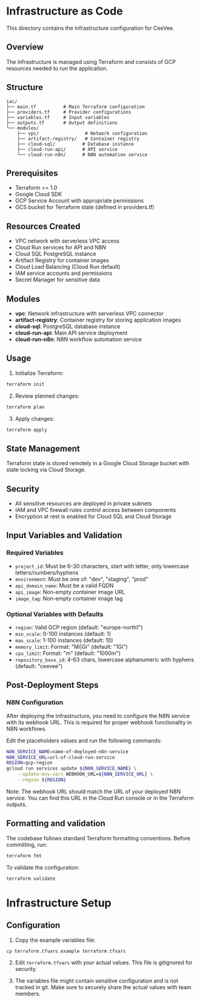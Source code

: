 # Infrastructure as Code

This directory contains the infrastructure configuration for CeeVee.

## Overview

The infrastructure is managed using Terraform and consists of GCP resources needed to run the application.

## Structure

```
iac/
├── main.tf          # Main Terraform configuration
├── providers.tf     # Provider configurations
├── variables.tf     # Input variables
├── outputs.tf       # Output definitions
└── modules/
    ├── vpc/                 # Network configuration
    ├── artifact-registry/   # Container registry
    ├── cloud-sql/          # Database instance
    ├── cloud-run-api/      # API service
    └── cloud-run-n8n/      # N8N automation service
```

## Prerequisites

- Terraform >= 1.0
- Google Cloud SDK
- GCP Service Account with appropriate permissions
- GCS bucket for Terraform state (defined in providers.tf)

## Resources Created

- VPC network with serverless VPC access
- Cloud Run services for API and N8N
- Cloud SQL PostgreSQL instance
- Artifact Registry for container images
- Cloud Load Balancing (Cloud Run default)
- IAM service accounts and permissions
- Secret Manager for sensitive data

## Modules

- **vpc**: Network infrastructure with serverless VPC connector
- **artifact-registry**: Container registry for storing application images
- **cloud-sql**: PostgreSQL database instance
- **cloud-run-api**: Main API service deployment
- **cloud-run-n8n**: N8N workflow automation service

## Usage

1. Initialize Terraform:
```bash
terraform init
```

2. Review planned changes:
```bash
terraform plan
```

3. Apply changes:
```bash
terraform apply
```

## State Management

Terraform state is stored remotely in a Google Cloud Storage bucket with state locking via Cloud Storage.

## Security

- All sensitive resources are deployed in private subnets
- IAM and VPC firewall rules control access between components
- Encryption at rest is enabled for Cloud SQL and Cloud Storage

## Input Variables and Validation

### Required Variables
- `project_id`: Must be 6-30 characters, start with letter, only lowercase letters/numbers/hyphens
- `environment`: Must be one of: "dev", "staging", "prod"
- `api_domain_name`: Must be a valid FQDN
- `api_image`: Non-empty container image URL
- `image_tag`: Non-empty container image tag

### Optional Variables with Defaults
- `region`: Valid GCP region (default: "europe-north1")
- `min_scale`: 0-100 instances (default: 1)
- `max_scale`: 1-100 instances (default: 10)
- `memory_limit`: Format: "<number>Mi|Gi" (default: "1Gi")
- `cpu_limit`: Format: "<number>m" (default: "1000m")
- `repository_base_id`: 4-63 chars, lowercase alphanumeric with hyphens (default: "ceevee")

## Post-Deployment Steps

### N8N Configuration

After deploying the infrastructure, you need to configure the N8N service with its webhook URL. This is required for proper webhook functionality in N8N workflows.

Edit the placeholders values and run the following commands:

```bash
N8N_SERVICE_NAME=name-of-deployed-n8n-service
N8N_SERVICE_URL=url-of-cloud-run-service
REGION=gcp-region
gcloud run services update ${N8N_SERVICE_NAME} \
    --update-env-vars WEBHOOK_URL=${N8N_SERVICE_URL} \
    --region ${REGION}
```

Note: The webhook URL should match the URL of your deployed N8N service. You can find this URL in the Cloud Run console or in the Terraform outputs.

## Formatting and validation

The codebase follows standard Terraform formatting conventions. Before committing, run:
```bash
terraform fmt
```

To validate the configuration:
```bash
terraform validate
```

# Infrastructure Setup

## Configuration

1. Copy the example variables file:
```bash
cp terraform.tfvars.example terraform.tfvars
```

2. Edit `terraform.tfvars` with your actual values. This file is gitignored for security.

3. The variables file might contain sensitive configuration and is not tracked in git. Make sure to securely share the actual values with team members.
